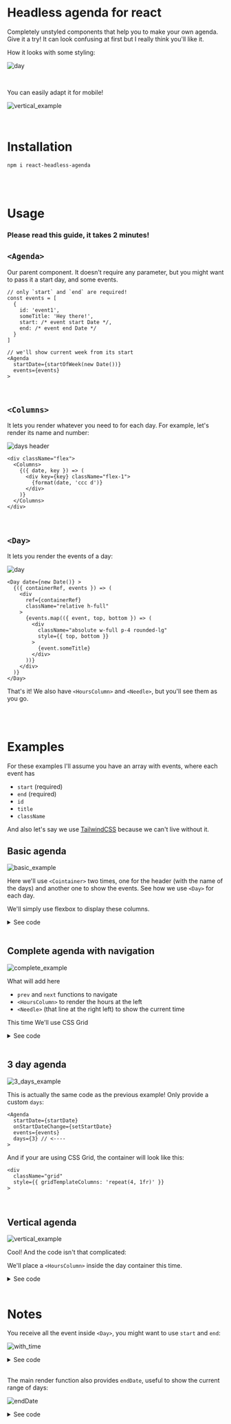 # Headless agenda for react
Completely unstyled components that help you to make your own agenda. Give it a try! It can look confusing at first but I really think you'll like it.

How it looks with some styling:

![day](./assets/complete_agenda.png)

<br>

You can easily adapt it for mobile!
<br>

![vertical_example](./assets/vertical_example.gif)


<br>

# Installation

```bash
npm i react-headless-agenda
```

<br>
<br>

# Usage
### Please read this guide, it takes 2 minutes!

## `<Agenda>`
Our parent component. It doesn't require any parameter, but you might want to pass it a start day, and some events.

```tsx
// only `start` and `end` are required!
const events = [
  {
    id: 'event1',
    someTitle: 'Hey there!',
    start: /* event start Date */,
    end: /* event end Date */
  }
]

// we'll show current week from its start
<Agenda
  startDate={startOfWeek(new Date())}
  events={events}
>
```

<br>

## `<Columns>`

It lets you render whatever you need to for each day. For example, let's render its name and number:

![days header](./assets/days_header.png)

```tsx
<div className="flex">
  <Columns>
    {({ date, key }) => (
      <div key={key} className="flex-1">
        {format(date, 'ccc d')}
      </div>
    )}
  </Columns>
</div>
```

<br>

## `<Day>`

It lets you render the events of a day:

![day](./assets/day.png)

```tsx
<Day date={new Date()} >
  {({ containerRef, events }) => (
    <div
      ref={containerRef}
      className="relative h-full"
    >
      {events.map(({ event, top, bottom }) => (
        <div
          className="absolute w-full p-4 rounded-lg"
          style={{ top, bottom }}
        >
          {event.someTitle}
        </div>
      ))}
    </div>
  )}
</Day>
```

That's it! We also have `<HoursColumn>` and `<Needle>`, but you'll see them as you go.

<br>
<br>

# Examples

For these examples I'll assume you have an array with events, where each event has
  - `start` (required)
  - `end` (required)
  - `id`
  - `title`
  - `className`

And also let's say we use [TailwindCSS](https://tailwindcss.com/) because we can't live without it.


## Basic agenda

![basic_example](./assets/basic_agenda.png)

Here we'll use `<Cointainer>` two times, one for the header (with the name of the days) and another one to show the events. See how we use `<Day>` for each day.

We'll simply use flexbox to display these columns.

<details>
  <summary>See code</summary>

  <br>

  ```tsx
    import Agenda, { Columns, HoursColumn, Day, Needle } from 'react-headless-agenda'
    import { format } from 'date-fns'
    import { useState } from 'react'

    const Event = ({ title, top, bottom, className }) => (
      <div
        className={`absolute w-full p-4 rounded-lg ${className}`}
        style={{ top, bottom }}
      >
        {title}
      </div>
    )

    export default function BasicAgenda() {
      return (
        <Agenda
          startDate={new Date()}
          events={events}
        >
          {() => (
            <>
              <div className="flex mb-10">
                <Columns>
                  {({ date, key }) => (
                    <div key={key} className="text-center flex-1">
                      {format(date, 'ccc d')}
                    </div>
                  )}
                </Columns>
              </div>
              <div
                className="flex gap-4"
                style={{ height: 700 }}
              >
                <Columns>
                  {({ date, key }) => (
                    <Day key={key} date={date} >
                      {({ containerRef, events }) => (
                        <div
                          ref={containerRef}
                          className="relative h-full flex-1"
                        >
                          {events.map(({ event, top, bottom }) => (
                            <Event
                              key={event.id}
                              top={top}
                              bottom={bottom}
                              {...event}
                            />
                          ))}
                        </div>
                      )}
                    </Day>
                  )}
                </Columns>
              </div>
            </>
          )}
        </Agenda>
      )
    }
  ```
</details>

<br>

## Complete agenda with navigation

![complete_example](./assets/complete_agenda.png)

What will add here
- `prev` and `next` functions to navigate
- `<HoursColumn>` to render the hours at the left
- `<Needle>` (that line at the right left) to show the current time

This time We'll use CSS Grid

<details>
  <summary>See code</summary>

  <br>

  ```tsx
    const Event = ({ title, top, bottom, className }) => (
      <div
        className={`absolute w-full p-4 rounded-lg ${className}`}
        style={{ top, bottom }}
      >
        {title}
      </div>
    )

    export default function CompleteAgenda() {

      const [startDate, setStartDate] = useState(new Date())

      return (
        <Agenda
          startDate={startDate}
          onStartDateChange={setStartDate}
          events={events}
        >
          {({ prev, next }) => (
            <>
              <div className="flex justify-center gap-x-5 items-center mb-10">
                <CaretLeft onClick={prev} />
                <h5>{format(startDate, 'MMMM')}</h5>
                <CaretRight onClick={next} />
              </div>
              <div
                className="grid gap-4"
                style={{ gridTemplateColumns: 'repeat(8, 1fr)' }}
              >
                <div />
                <Columns>
                  {({ date, key }) => (
                    <div key={key} className="text-center">
                      {format(date, 'ccc d')}
                    </div>
                  )}
                </Columns>
                <div className="text-center">
                  <HoursColumn>
                    {({ hour }) => (
                      <div key={hour} className="opacity-30 py-1">
                        {hour} hs
                      </div>
                    )}
                  </HoursColumn>
                </div>
                <Columns>
                  {({ date, key }) => (
                    <Day key={key} date={date} >
                      {({ containerRef, events }) => (
                        <div
                          ref={containerRef}
                          className="relative h-full"
                        >
                          {events.map(({ event, top, bottom }) => (
                            // @ts-ignore
                            <Event key={event.title} {...event} top={top} bottom={bottom} />
                          ))}
                          <Needle>
                            {({ top }) => (
                              <div
                                className="absolute h-1 bg-red-400 z-40 w-full"
                                style={{ top }}
                              />
                            )}
                          </Needle>
                        </div>
                      )}
                    </Day>
                  )}
                </Columns>
              </div>
            </>
          )}
        </Agenda>
      )
    }
  ```
</details>

<br>

## 3 day agenda

![3_days_example](./assets/3_days.png)

This is actually the same code as the previous example! Only provide a custom `days`:

```tsx
<Agenda
  startDate={startDate}
  onStartDateChange={setStartDate}
  events={events}
  days={3} // <----
>
```
And if your are using CSS Grid, the container will look like this:

```tsx
<div
  className="grid"
  style={{ gridTemplateColumns: 'repeat(4, 1fr)' }}
>
```

<br>

## Vertical agenda

![vertical_example](./assets/vertical_example.gif)

Cool! And the code isn't that complicated:

We'll place a `<HoursColumn>` inside the day container this time.

<details>
  <summary>See code</summary>

  <br>

  ```tsx
    const Event = ({ title, top, bottom, className }) => (
      <div
        className={`absolute w-full p-4 rounded-lg ${className}`}
        style={{ top, bottom }}
      >
        {title}
      </div>
    )

    export default function VerticalAgendaDemo() {

      return (
        <Agenda events={events} >
          {() => (
            <Columns>
              {({ date, key }) => (
                <Day key={key} date={date} >
                  {({ containerRef, events }) => (
                    <div>
                      <h4 className="mt-6 py-4">
                        {format(date, 'EEEE d')}
                      </h4>
                      <div
                        ref={containerRef}
                        className="flex gap-x-3"
                      >
                        <div>
                          <HoursColumn>
                            {({ hour }) => (
                              <div key={hour} className="opacity-30 py-1">
                                {hour} hs
                              </div>
                            )}
                          </HoursColumn>
                        </div>
                        <div className="flex-1 relative">
                          {events.map(({ event, top, bottom }) => (
                            <Event
                              key={event.id}
                              top={top}
                              bottom={bottom}
                              {...event}
                            />
                          ))}
                        </div>
                      </div>
                    </div>
                  )}
                </Day>
              )}
            </Columns>
          )}
        </Agenda>
      )
    }
  ```
</details>

<br>

# Notes

You receive all the event inside `<Day>`, you might want to use `start` and `end`:

![with_time](./assets/with_time.png)

<details>
  <summary>See code</summary>

  <br>

  ```tsx
    const Event = ({ title, top, bottom, className, start, end }) => (
      <div
        className={`absolute w-full p-4 rounded-lg ${className}`}
        style={{ top, bottom }}
      >
        {title}
        <br />
        {format(start, 'HH:mm')}
        &nbsp;-&nbsp;
        {format(end, 'HH:mm')}
      </div>
    )
  ```
</details>

<br>

The main render function also provides `endDate`, useful to show the current range of days:

![endDate](./assets/endDate.png)

<details>
  <summary>See code</summary>

  <br>

  ```tsx
    <Agenda>
      {({ prev, next, endDate }) => (
        <div className="flex justify-center gap-x-5 items-center">
          <CaretLeft onClick={prev} />
          <h5>
            {format(startDate, 'd/M')}
            &nbsp; - &nbsp;
            {format(endDate, 'd/M')}
          </h5>
          <CaretRight onClick={next} />
        </div>
      )}
    </Agenda>
  ```
</details>